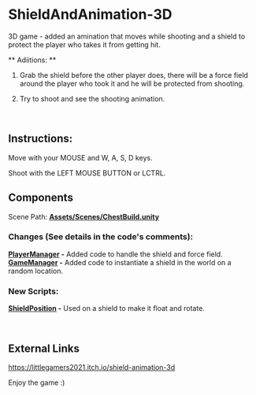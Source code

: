 # ShieldAndAnimation-3D

3D game - added an amination that moves while shooting and a shield to protect the player who takes it from getting hit.

** Adiitions: **

1. Grab the shield before the other player does, there will be a force field around the player who took it and he will be protected from shooting.

2. Try to shoot and see the shooting animation.

<br/>

## Instructions:

Move with your MOUSE and W, A, S, D keys.

Shoot with the LEFT MOUSE BUTTON or LCTRL.
<br/>

## Components

Scene Path: **[Assets/Scenes/ChestBuild.unity](Assets/Scenes/ChestBuild.unity)**

### Changes (See details in the code's comments):

**[PlayerManager](Assets/scripts/Player/PlayerManager.cs) -** Added code to handle the shield and force field.
**[GameManager](Assets/scripts/Player/GameManager/GameManager.cs) -** Added code to instantiate a shield in the world on a random location.

### New Scripts:

**[ShieldPosition](Assets/scripts/ShieldPosition.cs) -** Used on a shield to make it float and rotate.

<br />

## External Links
https://littlegamers2021.itch.io/shield-animation-3d
<br/>

Enjoy the game :)
